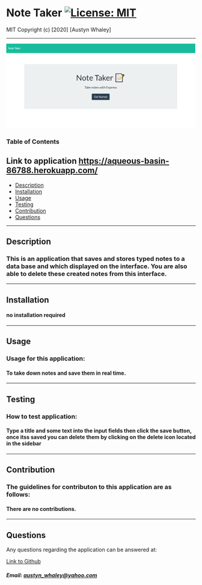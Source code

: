 # Note Taker  [![License: MIT](https://img.shields.io/badge/License-MIT-brightgreen.svg)](https://opensource.org/licenses/MIT)
    
    
MIT
Copyright (c) [2020] [Austyn Whaley]

---


![Screenshot](./public/nTSS.png)

### Table of Contents

## Link to application     https://aqueous-basin-86788.herokuapp.com/

- [Description](#description)
- [Installation](#installation)
- [Usage](#usage)
- [Testing](#Testing)
- [Contribution](#Contribution)
- [Questions](#Questions)
    

---


## Description

### This is an application that saves and stores typed notes to a data base and which displayed on the interface. You are also able to delete these created notes from this interface.

---

## Installation

#### no installation required

---

## Usage

### Usage for this application:

#### To take down notes and save them in real time.

---

## Testing

### How to test application:

#### Type a title and some text into the input fields then click the save button, once itss saved you can delete them by clicking on the delete icon located in the sidebar

---

## Contribution

### The guidelines for contributon to this application are as follows:

#### There are no contributions.

---

## Questions

Any questions regarding the application can be answered at:

[Link to Github](https://github.com/austynwhaley/)
##### Email: austyn_whaley@yahoo.com
    
